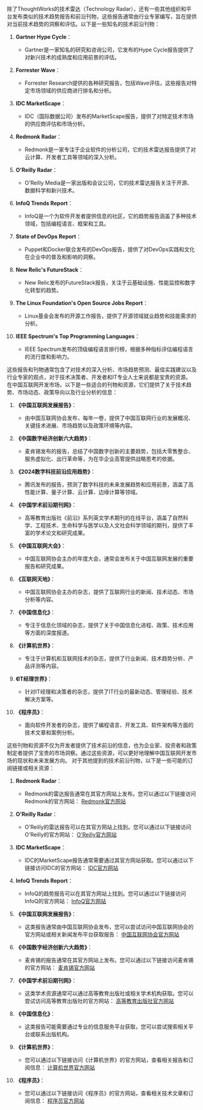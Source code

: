除了ThoughtWorks的技术雷达（Technology Radar），还有一些其他组织和平台发布类似的技术趋势报告和前沿刊物，这些报告通常由行业专家编写，旨在提供对当前技术趋势的洞察和评估。以下是一些知名的技术前沿刊物：

1. **Gartner Hype Cycle**：
   - Gartner是一家知名的研究和咨询公司，它发布的Hype Cycle报告提供了对新兴技术的成熟度和应用前景的评估。

2. **Forrester Wave**：
   - Forrester Research提供的各种研究报告，包括Wave评估，这些报告对特定市场领域的供应商进行排名和分析。

3. **IDC MarketScape**：
   - IDC（国际数据公司）发布的MarketScape报告，提供了对特定技术市场的供应商评估和市场分析。

4. **Redmonk Radar**：
   - Redmonk是一家专注于企业软件的分析公司，它的技术雷达报告提供了对云计算、开发者工具等领域的深入分析。

5. **O'Reilly Radar**：
   - O'Reilly Media是一家出版和会议公司，它的技术雷达报告关注于开源、数据科学和新兴技术。

6. **InfoQ Trends Report**：
   - InfoQ是一个为软件开发者提供信息的社区，它的趋势报告涵盖了多种技术领域，包括编程语言、框架和工具。

7. **State of DevOps Report**：
   - Puppet和Docker联合发布的DevOps报告，提供了对DevOps实践和文化在企业中的普及和影响的洞察。

8. **New Relic's FutureStack**：
   - New Relic发布的FutureStack报告，关注于云基础设施、性能监控和数字化转型的趋势。

9. **The Linux Foundation's Open Source Jobs Report**：
   - Linux基金会发布的开源工作报告，提供了开源领域就业趋势和技能需求的分析。

10. **IEEE Spectrum's Top Programming Languages**：
    - IEEE Spectrum发布的顶级编程语言排行榜，根据多种指标评估编程语言的流行度和影响力。

这些报告和刊物通常包含了对技术的深入分析、市场趋势预测、最佳实践建议以及行业专家的观点，对于技术决策者、开发者和IT专业人士来说都是宝贵的资源。
在中国互联网开发市场，以下是一些适合的刊物和资源，它们提供了关于技术趋势、市场动态、政策导向以及行业分析的信息：

1. **《中国互联网发展报告》**：
   - 由中国互联网协会发布，每年一卷，提供了中国互联网行业的发展概况、关键技术进展、市场趋势以及政策环境等内容。

2. **《中国数字经济创新六大趋势》**：
   - 麦肯锡发布的报告，总结了中国数字创新的主要趋势，包括大零售整合、服务虚拟化、出行革命等，为在华企业高管提供战略思考的依据。

3. **《2024数字科技前沿应用趋势》**：
   - 腾讯发布的报告，预测了数字科技的未来发展趋势和应用前景，涵盖了高性能计算、量子计算、云计算、边缘计算等领域。

4. **《中国学术前沿期刊网》**：
   - 高等教育出版社《前沿》系列英文学术期刊的在线平台，涵盖了自然科学、工程技术、生命科学与医学以及人文社会科学领域的期刊，提供了丰富的学术论文和研究成果。

5. **《中国互联网大会》**：
   - 中国互联网协会主办的年度大会，通常会发布关于中国互联网发展的重要报告和研究成果。

6. **《互联网天地》**：
   - 中国互联网协会主办的杂志，提供了互联网行业的新闻、技术动态、市场分析等内容。

7. **《中国信息化》**：
   - 专注于信息化领域的杂志，提供了关于中国信息化进程、政策、技术应用等方面的深度报道。

8. **《计算机世界》**：
   - 专注于计算机和互联网技术的杂志，提供了行业新闻、技术趋势分析、产品评测等内容。

9. **《IT经理世界》**：
   - 针对IT经理和决策者的杂志，提供了IT行业的最新动态、管理经验、技术解决方案等。

10. **《程序员》**：
    - 面向软件开发者的杂志，提供了编程语言、开发工具、软件架构等方面的技术文章和案例分析。

这些刊物和资源不仅为开发者提供了技术前沿的信息，也为企业家、投资者和政策制定者提供了宝贵的市场洞察。通过这些资源，可以更好地理解中国互联网开发市场的现状和未来发展方向。
对于其他提到的技术前沿刊物，以下是一些可能的订阅链接或相关资源：

1. **Redmonk Radar**：
   - Redmonk的雷达报告通常在其官方网站上发布。您可以通过以下链接访问Redmonk的官方网站：
     [Redmonk官方网站](https://redmonk.com/)

2. **O'Reilly Radar**：
   - O'Reilly的雷达报告可以在其官方网站上找到。您可以通过以下链接访问O'Reilly的官方网站：
     [O'Reilly官方网站](https://www.oreilly.com/)

3. **IDC MarketScape**：
   - IDC的MarketScape报告通常需要通过其官方网站获取。您可以通过以下链接访问IDC的官方网站：
     [IDC官方网站](https://www.idc.com/)

4. **InfoQ Trends Report**：
   - InfoQ的趋势报告可以在其官方网站上找到。您可以通过以下链接访问InfoQ的官方网站：
     [InfoQ官方网站](https://www.infoq.com/)

5. **《中国互联网发展报告》**：
   - 这类报告通常由中国互联网协会发布，您可以尝试访问中国互联网协会的官方网站或相关新闻发布平台获取报告：
     [中国互联网协会官方网站](http://www.cac.gov.cn/)

6. **《中国数字经济创新六大趋势》**：
   - 麦肯锡的报告通常在其官方网站上发布。您可以通过以下链接访问麦肯锡的官方网站：
     [麦肯锡官方网站](https://www.mckinsey.com/)

7. **《中国学术前沿期刊网》**：
   - 这类学术资源通常可以通过高等教育出版社或相关学术机构获取。您可以尝试访问高等教育出版社的官方网站：
     [高等教育出版社官方网站](http://www.gxjxjy.com/)

8. **《中国信息化》**：
   - 这类报告可能需要通过专业的信息服务平台获取，您可以尝试搜索相关平台或联系出版机构。

9. **《计算机世界》**：
   - 您可以通过以下链接访问《计算机世界》的官方网站，查看相关报告和订阅信息：
     [计算机世界官方网站](http://www.ccw.com.cn/)

10. **《程序员》**：
    - 您可以通过以下链接访问《程序员》的官方网站，查看相关技术文章和订阅信息：
      [程序员官方网站](http://www.proginn.com/)

